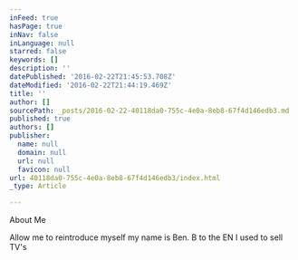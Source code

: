 ```yaml
---
inFeed: true
hasPage: true
inNav: false
inLanguage: null
starred: false
keywords: []
description: ''
datePublished: '2016-02-22T21:45:53.708Z'
dateModified: '2016-02-22T21:44:19.469Z'
title: ''
author: []
sourcePath: _posts/2016-02-22-40118da0-755c-4e0a-8eb8-67f4d146edb3.md
published: true
authors: []
publisher:
  name: null
  domain: null
  url: null
  favicon: null
url: 40118da0-755c-4e0a-8eb8-67f4d146edb3/index.html
_type: Article

---
```

About Me

Allow me to reintroduce myself my name is Ben. B to the EN I used to sell TV's